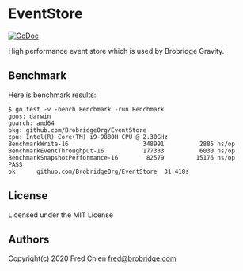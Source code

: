 # EventStore

[![GoDoc](https://godoc.org/github.com/BrobridgeOrg/EventSource?status.svg)](http://godoc.org/github.com/BrobridgeOrg/EventSource)

High performance event store which is used by Brobridge Gravity.

## Benchmark

Here is benchmark results:

```shell
$ go test -v -bench Benchmark -run Benchmark
goos: darwin
goarch: amd64
pkg: github.com/BrobridgeOrg/EventStore
cpu: Intel(R) Core(TM) i9-9880H CPU @ 2.30GHz
BenchmarkWrite-16                  	  348991	      2885 ns/op
BenchmarkEventThroughput-16        	  177333	      6030 ns/op
BenchmarkSnapshotPerformance-16    	   82579	     15176 ns/op
PASS
ok  	github.com/BrobridgeOrg/EventStore	31.418s
```

## License
Licensed under the MIT License

## Authors
Copyright(c) 2020 Fred Chien <fred@brobridge.com>
